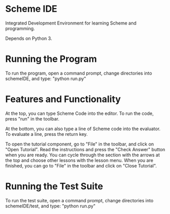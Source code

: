 # Scheme IDE
Integrated Development Environment for learning Scheme and programming.

Depends on Python 3.

# Running the Program
To run the program, open a command prompt, change directories into schemeIDE, and type:
    "python run.py"

# Features and Functionality
At the top, you can type Scheme Code into the editor. To run the code, press "run" in the toolbar.

At the bottom, you can also type a line of Scheme code into the evaluator. To evaluate a line, press the return key.

To open the tutorial component, go to "File" in the toolbar, and click on "Open Tutorial". Read the instructions and press the "Check Answer" button when you are
ready. You can cycle through the section with the arrows at the top and choose other lessons with the lesson menu. When you are finished, you can go to "File" in 
the toolbar and click on "Close Tutorial".

# Running the Test Suite
To run the test suite, open a command prompt, change directories into schemeIDE/test, and type:
    "python run.py"


